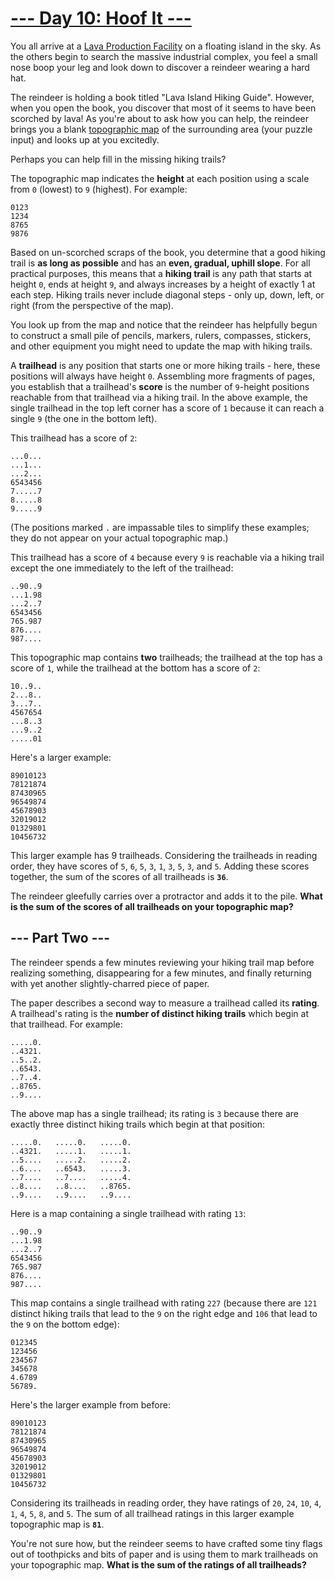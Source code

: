 # [--- Day 10: Hoof It ---](https://adventofcode.com/2024/day/10)

You all arrive at a [Lava Production Facility](/2023/day/15) on a floating island in the sky. As the others begin to search the massive industrial complex, you feel a small nose boop your leg and look down to discover a reindeer wearing a hard hat.

The reindeer is holding a book titled "Lava Island Hiking Guide". However, when you open the book, you discover that most of it seems to have been scorched by lava! As you're about to ask how you can help, the reindeer brings you a blank [topographic map](https://en.wikipedia.org/wiki/Topographic_map) of the surrounding area (your puzzle input) and looks up at you excitedly.

Perhaps you can help fill in the missing hiking trails?

The topographic map indicates the **height** at each position using a scale from `0` (lowest) to `9` (highest). For example:

<pre><code>0123
1234
8765
9876
</code></pre>

Based on un-scorched scraps of the book, you determine that a good hiking trail is **as long as possible** and has an **even, gradual, uphill slope**. For all practical purposes, this means that a **hiking trail** is any path that starts at height `0`, ends at height `9`, and always increases by a height of exactly 1 at each step. Hiking trails never include diagonal steps - only up, down, left, or right (from the perspective of the map).

You look up from the map and notice that the reindeer has helpfully begun to construct a small pile of pencils, markers, rulers, compasses, stickers, and other equipment you might need to update the map with hiking trails.

A **trailhead** is any position that starts one or more hiking trails - here, these positions will always have height `0`. Assembling more fragments of pages, you establish that a trailhead's **score** is the number of `9`-height positions reachable from that trailhead via a hiking trail. In the above example, the single trailhead in the top left corner has a score of `1` because it can reach a single `9` (the one in the bottom left).

This trailhead has a score of `2`:

<pre><code>...0...
...1...
...2...
6543456
7.....7
8.....8
9.....9
</code></pre>

(The positions marked `.` are impassable tiles to simplify these examples; they do not appear on your actual topographic map.)

This trailhead has a score of `4` because every `9` is reachable via a hiking trail except the one immediately to the left of the trailhead:

<pre><code>..90..9
...1.98
...2..7
6543456
765.987
876....
987....
</code></pre>

This topographic map contains **two** trailheads; the trailhead at the top has a score of `1`, while the trailhead at the bottom has a score of `2`:

<pre><code>10..9..
2...8..
3...7..
4567654
...8..3
...9..2
.....01
</code></pre>

Here's a larger example:

<pre><code>89010123
78121874
87430965
96549874
45678903
32019012
01329801
10456732
</code></pre>

This larger example has 9 trailheads. Considering the trailheads in reading order, they have scores of `5`, `6`, `5`, `3`, `1`, `3`, `5`, `3`, and `5`. Adding these scores together, the sum of the scores of all trailheads is **`36`**.

The reindeer gleefully carries over a protractor and adds it to the pile. **What is the sum of the scores of all trailheads on your topographic map?**

## --- Part Two ---

The reindeer spends a few minutes reviewing your hiking trail map before realizing something, disappearing for a few minutes, and finally returning with yet another slightly-charred piece of paper.

The paper describes a second way to measure a trailhead called its **rating**. A trailhead's rating is the **number of distinct hiking trails** which begin at that trailhead. For example:

<pre><code>.....0.
..4321.
..5..2.
..6543.
..7..4.
..8765.
..9....
</code></pre>

The above map has a single trailhead; its rating is `3` because there are exactly three distinct hiking trails which begin at that position:

<pre><code>.....0.   .....0.   .....0.
..4321.   .....1.   .....1.
..5....   .....2.   .....2.
..6....   ..6543.   .....3.
..7....   ..7....   .....4.
..8....   ..8....   ..8765.
..9....   ..9....   ..9....
</code></pre>

Here is a map containing a single trailhead with rating `13`:

<pre><code>..90..9
...1.98
...2..7
6543456
765.987
876....
987....
</code></pre>

This map contains a single trailhead with rating `227` (because there are `121` distinct hiking trails that lead to the `9` on the right edge and `106` that lead to the `9` on the bottom edge):

<pre><code>012345
123456
234567
345678
4.6789
56789.
</code></pre>

Here's the larger example from before:

<pre><code>89010123
78121874
87430965
96549874
45678903
32019012
01329801
10456732
</code></pre>

Considering its trailheads in reading order, they have ratings of `20`, `24`, `10`, `4`, `1`, `4`, `5`, `8`, and `5`. The sum of all trailhead ratings in this larger example topographic map is **`81`**.

You're not sure how, but the reindeer seems to have crafted some tiny flags out of toothpicks and bits of paper and is using them to mark trailheads on your topographic map. **What is the sum of the ratings of all trailheads?**
